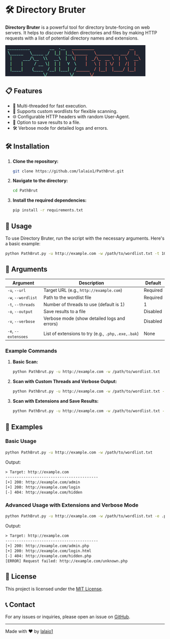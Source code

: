 
# 🛠️ Directory Bruter

**Directory Bruter** is a powerful tool for directory brute-forcing on web servers. It helps to discover hidden directories and files by making HTTP requests with a list of potential directory names and extensions.

![DirectoryBruter](https://raw.githubusercontent.com/lalaio1/PathBrut/main/1.png)

## 📋 Features

- 🚀 Multi-threaded for fast execution.
- 📂 Supports custom wordlists for flexible scanning.
- 🌐 Configurable HTTP headers with random User-Agent.
- 💾 Option to save results to a file.
- 🛠️ Verbose mode for detailed logs and errors.

## 🛠️ Installation

1. **Clone the repository:**

   ```bash
   git clone https://github.com/lalaio1/PathBrut.git
   ```

2. **Navigate to the directory:**

   ```bash
   cd PathBrut
   ```

3. **Install the required dependencies:**

   ```bash
   pip install -r requirements.txt
   ```

## 🚀 Usage

To use Directory Bruter, run the script with the necessary arguments. Here's a basic example:

```bash
python PathBrut.py -u http://example.com -w /path/to/wordlist.txt -t 10 -o -v -e .php,.html
```

## 📜 Arguments

| Argument      | Description                                                   | Default    |
|---------------|---------------------------------------------------------------|------------|
| `-u`, `--url` | Target URL (e.g., `http://example.com`)                       | Required   |
| `-w`, `--wordlist` | Path to the wordlist file                                  | Required   |
| `-t`, `--threads` | Number of threads to use (default is 1)                    | 1          |
| `-o`, `--output` | Save results to a file                                     | Disabled   |
| `-v`, `--verbose` | Verbose mode (show detailed logs and errors)               | Disabled   |
| `-e`, `--extensoes` | List of extensions to try (e.g., `.php,.exe,.bak`)         | None       |

### Example Commands

1. **Basic Scan:**

   ```bash
   python PathBrut.py -u http://example.com -w /path/to/wordlist.txt
   ```

2. **Scan with Custom Threads and Verbose Output:**

   ```bash
   python PathBrut.py -u http://example.com -w /path/to/wordlist.txt -t 5 -v
   ```

3. **Scan with Extensions and Save Results:**

   ```bash
   python PathBrut.py -u http://example.com -w /path/to/wordlist.txt -e .php,.html -o
   ```

## 📂 Examples

### Basic Usage

```bash
python PathBrut.py -u http://example.com -w /path/to/wordlist.txt
```

Output:
```
> Target: http://example.com
-----------------------------------------
[+] 200: http://example.com/admin
[+] 200: http://example.com/login
[-] 404: http://example.com/hidden
```

### Advanced Usage with Extensions and Verbose Mode

```bash
python PathBrut.py -u http://example.com -w /path/to/wordlist.txt -e .php,.html -v
```

Output:
```
> Target: http://example.com
-----------------------------------------
[+] 200: http://example.com/admin.php
[+] 200: http://example.com/login.html
[-] 404: http://example.com/hidden.php
[ERROR] Request failed: http://example.com/unknown.php
```

## 📝 License

This project is licensed under the [MIT License](LICENSE).

## 📞 Contact

For any issues or inquiries, please open an issue on [GitHub](https://github.com/lalaio1/PathBrut/issues).

---

Made with ❤️ by [lalaio1](https://github.com/lalaio1)
